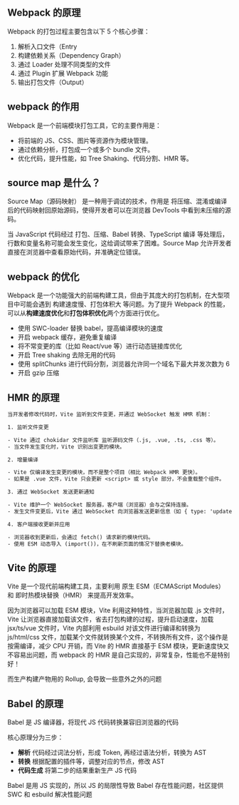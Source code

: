 ## Webpack 的原理

Webpack 的打包过程主要包含以下 5 个核心步骤：

1. 解析入口文件（Entry
2. 构建依赖关系（Dependency Graph）
3. 通过 Loader 处理不同类型的文件
4. 通过 Plugin 扩展 Webpack 功能
5. 输出打包文件（Output）

## webpack 的作用
Webpack 是一个前端模块打包工具，它的主要作用是：

- 将前端的 JS、CSS、图片等资源作为模块管理。
- 通过依赖分析，打包成一个或多个 bundle 文件。
- 优化代码，提升性能，如 Tree Shaking、代码分割、HMR 等。

## source map 是什么？

Source Map（源码映射） 是一种用于调试的技术，作用是 将压缩、混淆或编译后的代码映射回原始源码，使得开发者可以在浏览器 DevTools 中看到未压缩的源码。

当 JavaScript 代码经过 打包、压缩、Babel 转换、TypeScript 编译 等处理后，行数和变量名称可能会发生变化，这给调试带来了困难。Source Map 允许开发者直接在浏览器中查看原始代码，并准确定位错误。

## webpack 的优化

Webpack 是一个功能强大的前端构建工具，但由于其庞大的打包机制，在大型项目中可能会遇到 构建速度慢、打包体积大 等问题。为了提升 Webpack 的性能，可以从**构建速度优化**和**打包体积优化**两个方面进行优化。

- 使用 SWC-loader 替换 babel，提高编译模块的速度
- 开启 webpack 缓存，避免重复编译
- 将不常变更的库（比如 React/vue 等）进行动态链接库优化
- 开启 Tree shaking 去除无用的代码
- 使用 splitChunks 进行代码分割，浏览器允许同一个域名下最大并发次数为 6
- 开启 gzip 压缩

## HMR 的原理

```txt
当开发者修改代码时，Vite 监听到文件变更，并通过 WebSocket 触发 HMR 机制：

1. 监听文件变更

- Vite 通过 chokidar 文件监听库 监听源码文件（.js, .vue, .ts, .css 等）。
- 当文件发生变化时，Vite 识别出变更的模块。

2. 增量编译

- Vite 仅编译发生变更的模块，而不是整个项目（相比 Webpack HMR 更快）。
- 如果是 .vue 文件，Vite 只会更新 <script> 或 style 部分，不会重载整个组件。

3. 通过 WebSocket 发送更新通知

- Vite 维护一个 WebSocket 服务器，客户端（浏览器）会与之保持连接。
- 发生文件变更后，Vite 通过 WebSocket 向浏览器发送更新信息（如 { type: 'update', path: '/src/App.vue' }）。

4. 客户端接收更新并应用

- 浏览器收到更新后，会通过 fetch() 请求新的模块代码。
- 使用 ESM 动态导入 (import())，在不刷新页面的情况下替换老模块。
```

## Vite 的原理

Vite 是一个现代前端构建工具，主要利用 原生 ESM（ECMAScript Modules） 和 即时热模块替换（HMR） 来提高开发效率。

因为浏览器可以加载 ESM 模块，Vite 利用这种特性，当浏览器加载 .js 文件时，Vite 让浏览器直接加载该文件，省去打包构建的过程，提升启动速度，加载 jsx/ts/vue 文件时，Vite 内部利用 esbuild 对该文件进行编译和转换为 js/html/css 文件，加载某个文件就转换某个文件，不转换所有文件，这个操作是按需编译，减少 CPU 开销，而 Vite 的 HMR 直接基于 ESM 模块，更新速度快又不容易出问题，而 webpack 的 HMR 是自己实现的，非常复杂，性能也不是特别好！

而生产构建产物用的 Rollup, 会导致一些意外之外的问题

## Babel 的原理

Babel 是 JS 编译器，将现代 JS 代码转换兼容旧浏览器的代码

核心原理分为三步：

- **解析** 代码经过词法分析，形成 Token, 再经过语法分析，转换为 AST
- **转换** 根据配置的插件等，调整对应的节点，修改 AST
- **代码生成** 将第二步的结果重新生产 JS 代码

Babel 是用 JS 实现的，所以 JS 的局限性导致 Babel 存在性能问题，社区提供 SWC 和 esbuild 解决性能问题
